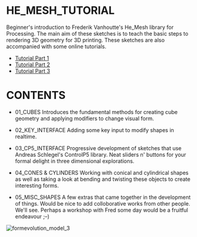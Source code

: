 HE_MESH_TUTORIAL
================

Beginner's introduction to Frederik Vanhoutte's He_Mesh library for Processing. The main aim of these sketches is to teach the basic steps to rendering 3D geometry for 3D printing. These sketches are also accompanied with some online tutorials.

- [Tutorial Part 1](http://freeartbureau.org/fab_activity/hemesh-3d-printing/)
- [Tutorial Part 2](http://freeartbureau.org/fab_activity/hemesh-part-2/)
- [Tutorial Part 3](http://freeartbureau.org/fab_activity/hemesh-part-3/)

CONTENTS
========

- 01_CUBES
  Introduces the fundamental methods for creating cube geometry and applying modifiers to change visual form.

- 02_KEY_INTERFACE
  Adding some key input to modify shapes in realtime.

- 03_CP5_INTERFACE
  Progressive development of sketches that use Andreas Schlegel's ControlP5 library. Neat sliders n' buttons for your   formal delight in three dimensional explorations.

- 04_CONES & CYLINDERS
  Working with conical and cylindrical shapes as well as taking a look at bending and twisting these objects to create interesting forms.

- 05_MISC_SHAPES
  A few extras that came together in the development of things. Would be nice to add colloborative works from other people. We'll see. Perhaps a workshop with Fred some day would be a fruitful endeavour ;–)

![formevolution_model_3](https://cloud.githubusercontent.com/assets/1027891/5549447/44765a52-8b8b-11e4-846f-f79161d37584.jpg)
